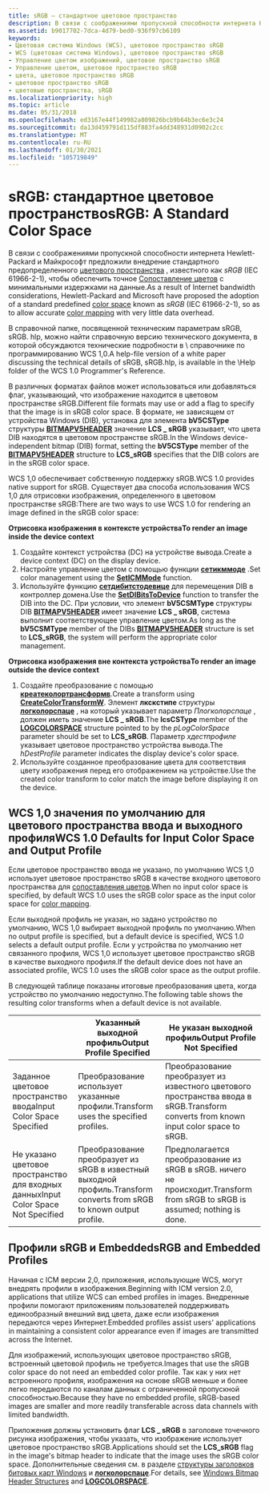 ```yaml
---
title: sRGB — стандартное цветовое пространство
description: В связи с соображениями пропускной способности интернета Hewlett-Packard и Майкрософт предложили внедрение стандартного предопределенного цветового пространства, известного как sRGB (IEC 61966-2-1), чтобы обеспечить точное сопоставление цветов с минимальными издержками на данные.
ms.assetid: b9017702-7dca-4d79-bed0-936f97cb6109
keywords:
- Цветовая система Windows (WCS), цветовое пространство sRGB
- WCS (цветовая система Windows), цветовое пространство sRGB
- Управление цветом изображений, цветовое пространство sRGB
- Управление цветом, цветовое пространство sRGB
- цвета, цветовое пространство sRGB
- цветовое пространство sRGB
- цветовые пространства, sRGB
ms.localizationpriority: high
ms.topic: article
ms.date: 05/31/2018
ms.openlocfilehash: ed3167e44f149982a809826bcb9b64b3ec6e3c24
ms.sourcegitcommit: da13d459791d115df883fa4dd348931d0902c2cc
ms.translationtype: MT
ms.contentlocale: ru-RU
ms.lasthandoff: 01/30/2021
ms.locfileid: "105719849"
---
```

# <a name="srgb-a-standard-color-space"></a><span data-ttu-id="74c2b-110">sRGB: стандартное цветовое пространство</span><span class="sxs-lookup"><span data-stu-id="74c2b-110">sRGB: A Standard Color Space</span></span>

<span data-ttu-id="74c2b-111">В связи с соображениями пропускной способности интернета Hewlett-Packard и Майкрософт предложили внедрение стандартного предопределенного [цветового пространства](c.md) , известного как *sRGB* (IEC 61966-2-1), чтобы обеспечить точное [Сопоставление цветов](c.md) с минимальными издержками на данные.</span><span class="sxs-lookup"><span data-stu-id="74c2b-111">As a result of Internet bandwidth considerations, Hewlett-Packard and Microsoft have proposed the adoption of a standard predefined [color space](c.md) known as *sRGB* (IEC 61966-2-1), so as to allow accurate [color mapping](c.md) with very little data overhead.</span></span>

<span data-ttu-id="74c2b-112">В справочной папке, посвященной техническим параметрам sRGB, sRGB. hlp, можно найти справочную версию технического документа, в которой обсуждаются технические подробности в \\ справочнике по программированию WCS 1,0.</span><span class="sxs-lookup"><span data-stu-id="74c2b-112">A help-file version of a white paper discussing the technical details of sRGB, sRGB.hlp, is available in the \\Help folder of the WCS 1.0 Programmer's Reference.</span></span>

<span data-ttu-id="74c2b-113">В различных форматах файлов может использоваться или добавляться флаг, указывающий, что изображение находится в цветовом пространстве sRGB.</span><span class="sxs-lookup"><span data-stu-id="74c2b-113">Different file formats may use or add a flag to specify that the image is in sRGB color space.</span></span> <span data-ttu-id="74c2b-114">В формате, не зависящем от устройства Windows (DIB), установка для элемента **bV5CSType** структуры [**BITMAPV5HEADER**](using-structures-in-wcs-1-0.md) значение **LCS \_ sRGB** указывает, что цвета DIB находятся в цветовом пространстве sRGB.</span><span class="sxs-lookup"><span data-stu-id="74c2b-114">In the Windows device-independent bitmap (DIB) format, setting the **bV5CSType** member of the [**BITMAPV5HEADER**](using-structures-in-wcs-1-0.md) structure to **LCS\_sRGB** specifies that the DIB colors are in the sRGB color space.</span></span>

<span data-ttu-id="74c2b-115">WCS 1,0 обеспечивает собственную поддержку sRGB.</span><span class="sxs-lookup"><span data-stu-id="74c2b-115">WCS 1.0 provides native support for sRGB.</span></span> <span data-ttu-id="74c2b-116">Существует два способа использования WCS 1,0 для отрисовки изображения, определенного в цветовом пространстве sRGB:</span><span class="sxs-lookup"><span data-stu-id="74c2b-116">There are two ways to use WCS 1.0 for rendering an image defined in the sRGB color space:</span></span>

<span data-ttu-id="74c2b-117">**Отрисовка изображения в контексте устройства**</span><span class="sxs-lookup"><span data-stu-id="74c2b-117">**To render an image inside the device context**</span></span>

1.  <span data-ttu-id="74c2b-118">Создайте контекст устройства (DC) на устройстве вывода.</span><span class="sxs-lookup"><span data-stu-id="74c2b-118">Create a device context (DC) on the display device.</span></span>
2.  <span data-ttu-id="74c2b-119">Настройте управление цветом с помощью функции [**сетикммоде**](/windows/desktop/api/Wingdi/nf-wingdi-seticmmode) .</span><span class="sxs-lookup"><span data-stu-id="74c2b-119">Set color management using the [**SetICMMode**](/windows/desktop/api/Wingdi/nf-wingdi-seticmmode) function.</span></span>
3.  <span data-ttu-id="74c2b-120">Используйте функцию [**сетдибитстодевице**](/windows/win32/api/wingdi/nf-wingdi-setdibitstodevice) для перемещения DIB в контроллер домена.</span><span class="sxs-lookup"><span data-stu-id="74c2b-120">Use the [**SetDIBitsToDevice**](/windows/win32/api/wingdi/nf-wingdi-setdibitstodevice) function to transfer the DIB into the DC.</span></span> <span data-ttu-id="74c2b-121">При условии, что элемент **bV5CSMType** структуры DIB [**BITMAPV5HEADER**](using-structures-in-wcs-1-0.md) имеет значение **LCS \_ sRGB**, система выполнит соответствующее управление цветом.</span><span class="sxs-lookup"><span data-stu-id="74c2b-121">As long as the **bV5CSMType** member of the DIBs [**BITMAPV5HEADER**](using-structures-in-wcs-1-0.md) structure is set to **LCS\_sRGB**, the system will perform the appropriate color management.</span></span>

<span data-ttu-id="74c2b-122">**Отрисовка изображения вне контекста устройства**</span><span class="sxs-lookup"><span data-stu-id="74c2b-122">**To render an image outside the device context**</span></span>

1.  <span data-ttu-id="74c2b-123">Создайте преобразование с помощью [**креатеколортрансформв**](/windows/win32/api/icm/nf-icm-createcolortransformw).</span><span class="sxs-lookup"><span data-stu-id="74c2b-123">Create a transform using [**CreateColorTransformW**](/windows/win32/api/icm/nf-icm-createcolortransformw).</span></span> <span data-ttu-id="74c2b-124">Элемент **лкскстипе** структуры [**логколорспаце**](/windows/desktop/api/Wingdi/ns-wingdi-taglogcolorspacea) , на который указывает параметр *Плогколорспаце* , должен иметь значение **LCS \_ sRGB**.</span><span class="sxs-lookup"><span data-stu-id="74c2b-124">The **lcsCSType** member of the [**LOGCOLORSPACE**](/windows/desktop/api/Wingdi/ns-wingdi-taglogcolorspacea) structure pointed to by the *pLogColorSpace* parameter should be set to **LCS\_sRGB**.</span></span> <span data-ttu-id="74c2b-125">Параметр *хдестпрофиле* указывает цветовое пространство устройства вывода.</span><span class="sxs-lookup"><span data-stu-id="74c2b-125">The *hDestProfile* parameter indicates the display device's color space.</span></span>
2.  <span data-ttu-id="74c2b-126">Используйте созданное преобразование цвета для соответствия цвету изображения перед его отображением на устройстве.</span><span class="sxs-lookup"><span data-stu-id="74c2b-126">Use the created color transform to color match the image before displaying it on the device.</span></span>

## <a name="wcs-10-defaults-for-input-color-space-and-output-profile"></a><span data-ttu-id="74c2b-127">WCS 1,0 значения по умолчанию для цветового пространства ввода и выходного профиля</span><span class="sxs-lookup"><span data-stu-id="74c2b-127">WCS 1.0 Defaults for Input Color Space and Output Profile</span></span>

<span data-ttu-id="74c2b-128">Если цветовое пространство ввода не указано, по умолчанию WCS 1,0 использует цветовое пространство sRGB в качестве входного цветового пространства для [сопоставления цветов](c.md).</span><span class="sxs-lookup"><span data-stu-id="74c2b-128">When no input color space is specified, by default WCS 1.0 uses the sRGB color space as the input color space for [color mapping](c.md).</span></span>

<span data-ttu-id="74c2b-129">Если выходной профиль не указан, но задано устройство по умолчанию, WCS 1,0 выбирает выходной профиль по умолчанию.</span><span class="sxs-lookup"><span data-stu-id="74c2b-129">When no output profile is specified, but a default device is specified, WCS 1.0 selects a default output profile.</span></span> <span data-ttu-id="74c2b-130">Если у устройства по умолчанию нет связанного профиля, WCS 1,0 использует цветовое пространство sRGB в качестве выходного профиля.</span><span class="sxs-lookup"><span data-stu-id="74c2b-130">If the default device does not have an associated profile, WCS 1.0 uses the sRGB color space as the output profile.</span></span>

<span data-ttu-id="74c2b-131">В следующей таблице показаны итоговые преобразования цвета, когда устройство по умолчанию недоступно.</span><span class="sxs-lookup"><span data-stu-id="74c2b-131">The following table shows the resulting color transforms when a default device is not available.</span></span>



|                                 | <span data-ttu-id="74c2b-132">Указанный выходной профиль</span><span class="sxs-lookup"><span data-stu-id="74c2b-132">Output Profile Specified</span></span>                              | <span data-ttu-id="74c2b-133">Не указан выходной профиль</span><span class="sxs-lookup"><span data-stu-id="74c2b-133">Output Profile Not Specified</span></span>                             |
|---------------------------------|-------------------------------------------------------|----------------------------------------------------------|
| <span data-ttu-id="74c2b-134">Заданное цветовое пространство ввода</span><span class="sxs-lookup"><span data-stu-id="74c2b-134">Input Color Space Specified</span></span>     | <span data-ttu-id="74c2b-135">Преобразование использует указанные профили.</span><span class="sxs-lookup"><span data-stu-id="74c2b-135">Transform uses the specified profiles.</span></span>                | <span data-ttu-id="74c2b-136">Преобразование преобразует из известного цветового пространства ввода в sRGB.</span><span class="sxs-lookup"><span data-stu-id="74c2b-136">Transform converts from known input color space to sRGB.</span></span> |
| <span data-ttu-id="74c2b-137">Не указано цветовое пространство для входных данных</span><span class="sxs-lookup"><span data-stu-id="74c2b-137">Input Color Space Not Specified</span></span> | <span data-ttu-id="74c2b-138">Преобразование преобразует из sRGB в известный выходной профиль.</span><span class="sxs-lookup"><span data-stu-id="74c2b-138">Transform converts from sRGB to known output profile.</span></span> | <span data-ttu-id="74c2b-139">Предполагается преобразование из sRGB в sRGB. ничего не происходит.</span><span class="sxs-lookup"><span data-stu-id="74c2b-139">Transform from sRGB to sRGB is assumed; nothing is done.</span></span> |



 

## <a name="srgb-and-embedded-profiles"></a><span data-ttu-id="74c2b-140">Профили sRGB и Embedded</span><span class="sxs-lookup"><span data-stu-id="74c2b-140">sRGB and Embedded Profiles</span></span>

<span data-ttu-id="74c2b-141">Начиная с ICM версии 2,0, приложения, использующие WCS, могут внедрять профили в изображения.</span><span class="sxs-lookup"><span data-stu-id="74c2b-141">Beginning with ICM version 2.0, applications that utilize WCS can embed profiles in images.</span></span> <span data-ttu-id="74c2b-142">Внедренные профили помогают приложениям пользователей поддерживать единообразный внешний вид цвета, даже если изображения передаются через Интернет.</span><span class="sxs-lookup"><span data-stu-id="74c2b-142">Embedded profiles assist users' applications in maintaining a consistent color appearance even if images are transmitted across the Internet.</span></span>

<span data-ttu-id="74c2b-143">Для изображений, использующих цветовое пространство sRGB, встроенный цветовой профиль не требуется.</span><span class="sxs-lookup"><span data-stu-id="74c2b-143">Images that use the sRGB color space do not need an embedded color profile.</span></span> <span data-ttu-id="74c2b-144">Так как у них нет встроенного профиля, изображения на основе sRGB меньше и более легко передаются по каналам данных с ограниченной пропускной способностью.</span><span class="sxs-lookup"><span data-stu-id="74c2b-144">Because they have no embedded profile, sRGB-based images are smaller and more readily transferable across data channels with limited bandwidth.</span></span>

<span data-ttu-id="74c2b-145">Приложения должны установить флаг **LCS \_ sRGB** в заголовке точечного рисунка изображения, чтобы указать, что изображение использует цветовое пространство sRGB.</span><span class="sxs-lookup"><span data-stu-id="74c2b-145">Applications should set the **LCS\_sRGB** flag in the image's bitmap header to indicate that the image uses the sRGB color space.</span></span> <span data-ttu-id="74c2b-146">Дополнительные сведения см. в разделе [структуры заголовков битовых карт Windows](using-structures-in-wcs-1-0.md) и [**логколорспаце**](/windows/desktop/api/Wingdi/ns-wingdi-taglogcolorspacea).</span><span class="sxs-lookup"><span data-stu-id="74c2b-146">For details, see [Windows Bitmap Header Structures](using-structures-in-wcs-1-0.md) and [**LOGCOLORSPACE**](/windows/desktop/api/Wingdi/ns-wingdi-taglogcolorspacea).</span></span>

 

 